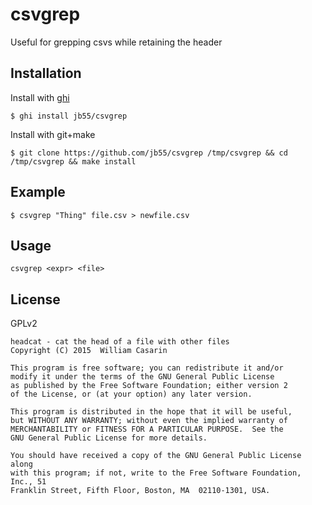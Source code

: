 
# csvgrep

  Useful for grepping csvs while retaining the header

## Installation

  Install with [ghi](https://github.com/stephenmathieson/ghi)

    $ ghi install jb55/csvgrep

  Install with git+make

    $ git clone https://github.com/jb55/csvgrep /tmp/csvgrep && cd /tmp/csvgrep && make install

## Example

    $ csvgrep "Thing" file.csv > newfile.csv

## Usage

    csvgrep <expr> <file>

## License

  GPLv2
  
    headcat - cat the head of a file with other files
    Copyright (C) 2015  William Casarin

    This program is free software; you can redistribute it and/or
    modify it under the terms of the GNU General Public License
    as published by the Free Software Foundation; either version 2
    of the License, or (at your option) any later version.

    This program is distributed in the hope that it will be useful,
    but WITHOUT ANY WARRANTY; without even the implied warranty of
    MERCHANTABILITY or FITNESS FOR A PARTICULAR PURPOSE.  See the
    GNU General Public License for more details.

    You should have received a copy of the GNU General Public License along
    with this program; if not, write to the Free Software Foundation, Inc., 51
    Franklin Street, Fifth Floor, Boston, MA  02110-1301, USA.
